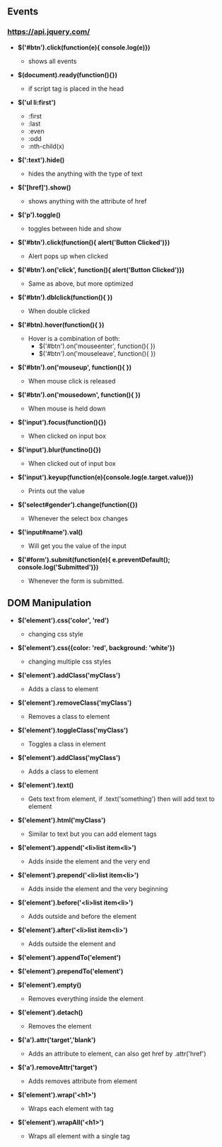 ## Events

### https://api.jquery.com/

- **\$('#btn').click(function(e){ console.log(e)})**

  - shows all events

- **\$(document).ready(function(){})**

  - if script tag is placed in the head

- **\$('ul li:first')**

  - :first
  - :last
  - :even
  - :odd
  - :nth-child(x)

- **\$(':text').hide()**

  - hides the anything with the type of text

- **\$('[href]').show()**

  - shows anything with the attribute of href

- **\$('p').toggle()**

  - toggles between hide and show

- **\$('#btn').click(function(){ alert('Button Clicked')})**

  - Alert pops up when clicked

- **\$('#btn').on('click', function(){ alert('Button Clicked')})**

  - Same as above, but more optimized

- **\$('#btn').dblclick(function(){ })**

  - When double clicked

- **\$('#btn).hover(function(){ })**

  - Hover is a combination of both:
    - \$('#btn').on('mouseenter', function(){ })
    - \$('#btn').on('mouseleave', function(){ })

- **\$('#btn').on('mouseup', function(){ })**

  - When mouse click is released

- **\$('#btn').on('mousedown', function(){ })**

  - When mouse is held down

- **\$('input').focus(function(){})**

  - When clicked on input box

- **\$('input').blur(functino(){})**

  - When clicked out of input box

- **\$('input').keyup(function(e){console.log(e.target.value)})**

  - Prints out the value

- **\$('select#gender').change(function({})**

  - Whenever the select box changes

- **\$('input#name').val()**

  - Will get you the value of the input

- **\$('#form').submit(function(e){ e.preventDefault(); console.log('Submitted')})**

  - Whenever the form is submitted.

## DOM Manipulation

- **\$('element').css('color', 'red')**

  - changing css style

- **\$('element').css({color: 'red', background: 'white'})**

  - changing multiple css styles

- **\$('element').addClass('myClass')**

  - Adds a class to element

- **\$('element').removeClass('myClass')**

  - Removes a class to element

- **\$('element').toggleClass('myClass')**

  - Toggles a class in element

- **\$('element').addClass('myClass')**

  - Adds a class to element

- **\$('element').text()**

  - Gets text from element, if .text('something') then will add text to element

- **\$('element').html('myClass')**

  - Similar to text but you can add element tags

- **\$('element').append('\<li\>list item\<li\>')**

  - Adds inside the element and the very end

- **\$('element').prepend('\<li\>list item\<li\>')**

  - Adds inside the element and the very beginning

- **\$('element').before('\<li\>list item\<li\>')**

  - Adds outside and before the element

- **\$('element').after('\<li\>list item\<li\>')**

  - Adds outside the element and

- **\$('element').appendTo('element')**

- **\$('element').prependTo('element')**

- **\$('element').empty()**

  - Removes everything inside the element

- **\$('element').detach()**

  - Removes the element

- **\$('a').attr('target','blank')**

  - Adds an attribute to element, can also get href by .attr('href')

- **\$('a').removeAttr('target')**

  - Adds removes attribute from element

- **\$('element').wrap('\<h1\>')**

  - Wraps each element with tag

- **\$('element').wrapAll('\<h1\>')**

  - Wraps all element with a single tag
